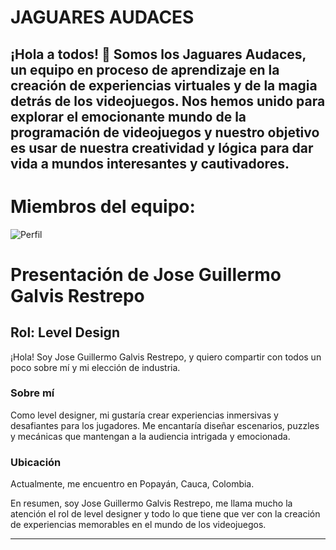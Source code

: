 # JAGUARES AUDACES

## ¡Hola a todos! 👋 Somos los Jaguares Audaces, un equipo en proceso de aprendizaje en la creación de experiencias virtuales y de la magia detrás de los videojuegos. Nos hemos unido para explorar el emocionante mundo de la programación de videojuegos y nuestro objetivo es usar de nuestra creatividad y lógica para dar vida a mundos interesantes y cautivadores.

# Miembros del equipo:

![Perfil](https://github.com/user-attachments/assets/82bdad1b-1576-4467-8065-3a46366a0525)

# Presentación de Jose Guillermo Galvis Restrepo

## Rol: Level Design

¡Hola! Soy Jose Guillermo Galvis Restrepo, y quiero compartir con todos un poco sobre mí y mi elección de industria.

### Sobre mí
Como level designer, mi gustaría crear experiencias inmersivas y desafiantes para los jugadores. Me encantaría diseñar escenarios, puzzles y mecánicas que mantengan a la audiencia intrigada y emocionada.

### Ubicación
Actualmente, me encuentro en Popayán, Cauca, Colombia.

En resumen, soy Jose Guillermo Galvis Restrepo, me llama mucho la atención el rol de level designer y todo lo que tiene que ver con la creación de experiencias memorables en el mundo de los videojuegos.

---

